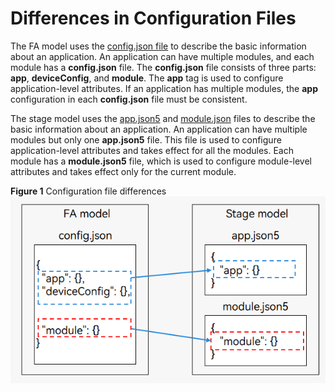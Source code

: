 # Differences in Configuration Files


The FA model uses the [config.json file](../quick-start/application-configuration-file-overview-fa.md) to describe the basic information about an application. An application can have multiple modules, and each module has a **config.json** file. The **config.json** file consists of three parts: **app**, **deviceConfig**, and **module**. The **app** tag is used to configure application-level attributes. If an application has multiple modules, the **app** configuration in each **config.json** file must be consistent.


The stage model uses the [app.json5](../quick-start/app-configuration-file.md) and [module.json](../quick-start/module-configuration-file.md) files to describe the basic information about an application. An application can have multiple modules but only one **app.json5** file. This file is used to configure application-level attributes and takes effect for all the modules. Each module has a **module.json5** file, which is used to configure module-level attributes and takes effect only for the current module.

**Figure 1** Configuration file differences 
![comparison-of-configuration-file](figures/comparison-of-configuration-file.png)

 <!--no_check--> 